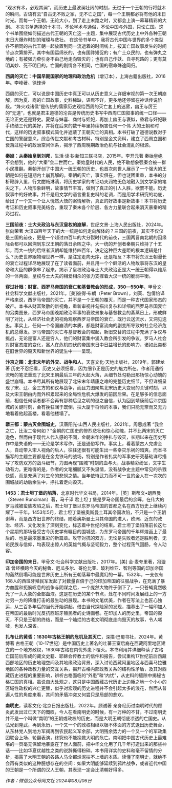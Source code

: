 
“观水有术，必观其澜”，而历史上最波澜壮阔的时刻，无过于一个王朝的行将就木的瞬间。古语有云“自古无不败之家，无不亡之国”，每一个王朝都必将有他的末日时光。而每一个王朝，无论大小，到了走上末路之时，又都会上演一幕幕精彩的大剧。
本次书单选择的十本书，不论学术与通俗，不论中国与外国，只论亡国。这个书单围绕如何描述古代王朝的灭亡这一主题，集中展现古代历史上中外各种王朝末日大爆炸时刻的璀璨与悲壮。
在这份书单中，我将古代中国与世界的多个类型各不相同的古代王朝一起放置到同一流逝着的时间线上，按其亡国故事发生的时间节点次第排开。其中有国运绵长的，也有国祚短促的；有广土众民的，也有弹丸之地的；有被强力牵引身不由己地走向毁灭的；也有自己作妖、自寻死路的；更有莫明其妙、死不明目的。亡国的剧情各不相同，亡国的宿命殊途同归。

**西周的灭亡：中国早期国家的地理和政治危机**（增订本），上海古籍出版社，2016年。李峰著、徐锋译

西周的灭亡，可以说是中国历史中真正可以从历史意义上详细审视的第一次王朝崩解，因为夏、商的亡国故事，史料稀缺，语焉不详，更多地还停留在神话传说阶段。“烽火戏诸侯”是传统的儒家历史观给西周的灭亡套上的迷雾，幽王与厉王的“无道”，也就是君主道德的沦丧是传统历史书写中西周亡国叙事的统一口径——无论正史还是野史。夏桀与妹喜、商纣与妲妃，再加上幽王与褒姒，昏君与奸妃联手终结三代的美好，并将在后来的数千年里持续祸害任何一个伟 大的王朝和时代，这样的历史叙事模式简化并遮蔽了王朝灭亡的真相。本书打破了道德说教对于亡国的警醒意义，综合传世文献和考古材料，特别是金文资料，建立了西周立国和衰落过程中的政治空间体系，揭示了西周晚期政治危机与社会混乱的根源。

**秦崩：从秦始皇到刘邦**，生活·读书·新知三联书店，2015年。李开元著
秦始皇绝不会想到，他的“大秦”会二世而亡。秦始皇时代的人民，绝不敢想象强秦会被一群小民推翻。秦朝开创了中国大一统王朝的历史，也首次向世人展示了一个强大的王朝是如何在短期内土崩瓦解的。秦朝的灭亡，事实俱在，但也谜团重重，本书的分析鞭辟入里，行文酣畅淋漓，将历史学家的考证功夫润物无色地融入到文学家的笔尖之下，人物形象鲜明，故事情节丰富，做到了真正的引人入胜，欲罢不能。历史叙事中的好故事，并不是用文学的语言重复史料的老调，而是用学术研究的功底，给出了一个又一个让人恍然大悟的案情解析，真正的好故事是新故事！本书将历史考证和历史叙事完美结合，重现了秦末各个阶层、各方力量联合起来消灭暴秦的精彩过程。

**三国前夜：士大夫政治与东汉皇权的崩解**，世纪文景·上海人民出版社，2024年。张向荣著
大汉四百年天下的大一统是如何走向解体的？三国的前夜，其实不仅仅是三国的前夜，更是一个超过四百年的大分裂时代的前夜，三国两晋南北朝的因缘际会都可以回溯到东汉王朝的落日余晖之中。大一统的开创者秦朝只维持了十五年，而大一统的后继者汉朝却能维持四百年，决定这种巨大差距的根本逻辑是什么？历史世界跟物理世界一样，是注定走向无序，还是相反？本书将东汉王朝漫长的衰亡过程详尽地展现了在了读者面前，并且用一个个鲜活的人物故事将东汉的皇帝和大臣的群像串了起来，揭示了皇权政治与士大夫政治正是大一统王朝得以维系的一体两面，皇权与士大夫的相爱相杀的张力支撑着大汉一统的脆弱平衡。

**穿过针眼：财富、西罗马帝国的衰亡和基督教会的形成，350—550年**，甲骨文·社会科学文献出版社，2021年。[美]彼得·布朗（Peter Brown），刘寅、包倩怡译
严格来说，西罗马帝国的灭亡，并不是一个王朝的覆灭，而是一种古代国家形态的破产。本书从财富聚散的新视角，重新审视并勾描出复杂和详细的西罗马帝国衰亡的另类图景，西罗马帝国晚期政治军事的衰败景象与基督教会的蒸蒸日上，形成鲜明了对比，从经济社会史的视角观察西罗马帝国的衰亡，既行云送流水，又洞见迭出。事实上，任何一个帝国崩溃的本质，都是财富流向的剧变所导致的社会经济危机的总爆发。罗马帝国的灭亡与基督教会的崛起，新旧交替的过程中充满了争议与挑战，无论是富人还是穷人，他们的财富集中涌入教会所引发的争议，罗马人社会对财富态度的变化，富人在危机四伏的帝国末日中日益增长的影响力，诸如此类都在旧世界的毁灭和新世界的诞生中一一呈现。

**汴京之围：北宋末年的外交、战争和人**，天喜文化·天地出版社，2019年。郭建龙著
历史不忍细看，历史又必须细看，因为细节正是历史的魅力所在。作者用通俗流畅的笔法重现了北宋王朝最后三年的大起大落，从细节处勾勒出那场惊心动魄的盛世崩塌。本书尽其所有地展现了北宋末年靖康之难的完整历史细节，不但详细呈现了宋、辽、金三方的和议与战争，而且力图聚焦北宋历史大变局的关键时刻，以及大宋王朝由内而外积累起来的全局性危机大爆发的前因后果。在足够多的信息面前，相信任何读者都不会再有那种后见之明的谜之自信，认为回到靖康前后汴京围城的关键时刻，会有挽狂澜于既倒，扶大厦于将倾的本事，我们只能无奈而又无力地看着他起高楼，看着他楼塌了。

**隳三都：蒙古灭金围城史**，汉唐阳光·山西人民出版社，2021年。周思成著
“我金之亡，比汝二帝何如？”金朝的亡国史的惨烈悲壮和惊心动魄，并不比两宋的灭亡逊色，然而由于现代人代入感的不同，金朝末年的挣扎与毁灭，长期以来在历史写作中是失语的——无论是学术写作，还是通俗写作。事实上，看着蒙古人完虐金人，自动带入宋人视角的后人，往往还很有可能生出一些幸灾乐祸的暗爽。而本书描写的主题主要都是在金戈铁马的战场，特别是作者扎实的军事史研究基础详尽描写了攻防双方的战斗细节，力图再现“围城”时刻的血与火，战事精彩纷呈，文字生动有力。更难得的是，作者的文笔细腻又不失温情，没有战争史主题中常见的杀戮快感，而是充满了对生命的悲悯之情。当年依恃武力而不可一世的金人在一次次的围城战的劫后余生中，挣扎着走向毁灭。

**1453：君士坦丁堡的陷落**，北京时代华文书局，2014年。［英］斯蒂文•朗西曼（Steven Runciman）著，马千译
君士坦丁堡是罗马帝国最后的余晖，在伟大的罗马城被蛮族攻陷之后，君士坦丁堡以东罗马帝国的首都之名在西方历史上继续闪耀了一千年。1453年5月，君士坦丁堡被奥斯曼土耳其帝国攻陷，不只是一个王朝谢幕，而是西方旧世界的终结，随着奥斯曼土耳其帝国的进入，欧洲、近东的政治、经济、文化发生了深刻变化，标志着中世纪的结束。君士坦丁堡陷落前长这七个星期的那场备受古今历史学有瞩目的围城战，为东罗马帝国的千年辉煌画上了最后的、也是最浓墨重彩的新篇章。攻守对抗的双方，无论是失败者还是胜利者，无论民族与信仰，均表现出惊人的英雄气概与坚韧毅力，整个过程荡气回肠，令人动容。

**印加帝国的末日**，甲骨文·社会科学文献出版社，2017年。[美] 金·麦夸里著，冯璇译
曾经横跨今天的秘鲁、厄瓜多尔、哥伦比亚、玻利维亚、智利等国的印加帝国的轰然倒塌可能是世界历史上所有王朝落幕中最魔幻的一幕。1532年，一支仅有168人的西班牙殖民军发起了对数量百倍于己的印加帝国的征服战争，在充满了暴力血腥和扼腕叹息的战争与阴谋之后，一个庞然大物终于倒下了，一只苍蝇竟然吸光了一头大象的全部血液。这是在历史的某个节点，处在不同时间发展线上的一方对另一方的降维打击的最生动的展现。本书的文笔优美，作者在写法上也匠心独运，从三百多年后的当代开始讲起，借由当代探险家的发现，描摹出了一幅印加人在帝国的最后时光反抗西班牙殖民者的史诗画卷。在印加人的历史里，帝国的毁灭，不只是王朝的终结，而是一个灿烂的古老文明彻底走向毁灭的故事，令人唏嘘，也发人深省。

**扎布让的黄昏：1630年古格王朝的危机及其灭亡**，深描·巴蜀书社，2024年。黄博著
古格王朝（10-17世纪）是中国历史上著名的吐蕃王室后裔在西藏阿里地区建立的一个地方政权，1630年古格在内忧外患下覆灭。本书利用并详细释读了古格亡国前后形成的藏文史籍、耶稣会传教士的信件和报告，尝试重构17世纪前后西藏西部地区的历史地理空间及其地缘政治背景，深入讨论西藏阿里地区与西喜马拉雅地区的各种政教力量的交互关系，揭开古格内部政教关系的结构性矛盾，及其对西藏历史进程的重要影响，辨析古格面临的“外患”和“内忧”，从史料的缝隙中揭秘古格亡国的真相。虽说自大处观之，这只是中国西藏古代历史上边陲之地一个小小的区域性政权的兴亡更替，似乎对宏观的历史进程并不会引起太多的浪花，然而从普遍人性的角度来看，其间的矛盾冲突又何尝只是局部的悲欢。

**南明史**，读客文化·北京日报出版社，2022年。顾诚著
亲身经历过南明时代的顾炎武发出过亡天下的慨叹，今人在看南明史的时候，有一万种的不甘，不过南明史并不是一个叫做“南明”的王朝或政权的历史，而是大明王朝彻底凉透的亡国史。从弘光到隆武，再到永历，一个又一个的政权相继以极不体面的方式退出历史舞台，从东林党人到地方军阀再到农民起义军余部，大明残余势力的一个又一个的军政集团联合上场、轮翻表演，终究也不能挽救大明的危亡。南明把中国古代历史上最难堪的一页毫无保留地暴露在了世人面前，把中华文化用了几千年打造出来的那些神话——比如华夏优越性之类的说辞撕得粉碎。本书用详实的史料和毫不留情的分析，揭露了大明王朝的各路人马全都烂泥扶不上墙的本质。读懂了南明史，就绝不会再有类似的这种臆想存在的空间：如果大明能够延续到鸦片战争，或者近代中国的王朝是一个所谓的汉人王朝，其表现一定会比清朝好得多。

_作者：微信公众号同文社 2024年08月06日_
